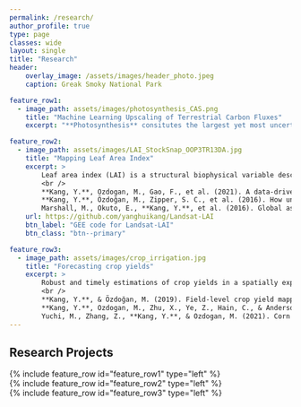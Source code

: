 ```yaml
---
permalink: /research/
author_profile: true
type: page
classes: wide
layout: single
title: "Research"
header:
    overlay_image: /assets/images/header_photo.jpeg
    caption: Greak Smoky National Park

feature_row1:
  - image_path: assets/images/photosynthesis_CAS.png
    title: "Machine Learning Upscaling of Terrestrial Carbon Fluxes"
    excerpt: "**Photosynthesis** consitutes the largest yet most uncertain flux in terrestrial carbon cycle. By far, the most accurate measurements of ecosystem-level photosynthesis, also called the Gross Primary Productivity (GPP), come from networks of eddy covariance flux towers. Flux sites, however, are only sparsely and evenly distributed, and thus unable to inform the spatial and temporal dynamics of GPP at global scale. Here we combine machine learning and physical constraints to upscale GPP measurements from flux tower sites to wall-to-wall global maps. We aim to rescontruct the temporal GPP variability induced by both climate and land surface changes."

feature_row2:
  - image_path: assets/images/LAI_StockSnap_OOP3TR13DA.jpg
    title: "Mapping Leaf Area Index"
    excerpt: >
        Leaf area index (LAI) is a structural biophysical variable describing the amount leaves that plant canopies have. Robust estimation of LAI is critical understand carbon, water, and enbergy exchange between plant, soil, atmosphere. I use statistical and machine learning approaches to quantify LAI from local to global scales at high (decametric) spatial resolutions and evaluate how uncertainties in LAI estimation impact the modeling of water fluxes. <br />
        <br />
        **Kang, Y.**, Ozdogan, M., Gao, F., et al. (2021). A data-driven approach to estimate leaf area index for Landsat images over the contiguous US. Remote Sensing of Environment, 258, 112383. [link](https://doi.org/10.1016/j.rse.2021.112383)  <br />
        **Kang, Y.**, Özdoğan, M., Zipper, S. C., et al. (2016). How universal is the relationship between remotely sensed vegetation indices and crop leaf area index? A global assessment. Remote Sensing, 8(7), 597. [link](https://doi.org/10.3390/rs8070597)  <br />
        Marshall, M., Okuto, E., **Kang, Y.**, et al. (2016). Global assessment of Vegetation Index and Phenology Lab (VIP) and Global Inventory Modeling and Mapping Studies (GIMMS) version 3 products. Biogeosciences, 13(3), 625–639. [link](https://doi.org/10.5194/bg-13-625-2016)      
    url: https://github.com/yanghuikang/Landsat-LAI
    btn_label: "GEE code for Landsat-LAI"
    btn_class: "btn--primary"

feature_row3:
  - image_path: assets/images/crop_irrigation.jpg
    title: "Forecasting crop yields"
    excerpt: >
        Robust and timely estimations of crop yields in a spatially explicit manner provide essential information to farmers, private partners, and policy-makers. I employ both machine learning and crop growth modeling approaches to improve the accuracy and reliability of crop yield estimations across spatial scales over large areas.  For example, I developed a hierarchical data assimilation framework to combine mechanistic crop modeling and satellite observations to estimate crop yield at individual field levels in the Midwest US. I also explored the strength of novel machine/deep learning algorithms to provide a timely forecast of yields at county levels. <br /> 
        <br /> 
        **Kang, Y.**, & Özdoğan, M. (2019). Field-level crop yield mapping with Landsat using a hierarchical data assimilation approach. *Remote Sensing of Environment*, *228*, 144–163. [link] (https://doi.org/10.1016/j.rse.2019.04.005) <br />
        **Kang, Y.**, Ozdogan, M., Zhu, X., Ye, Z., Hain, C., & Anderson, M. (2020). Comparative assessment of environmental variables and machine learning algorithms for maize yield prediction in the US Midwest. *Environmental Research Letters*, *15*(6). [link] (https://doi.org/10.1088/1748-9326/ab7df9) <br/> 
        Yuchi, M., Zhang, Z., **Kang, Y.**, & Ozdogan, M. (2021). Corn yield prediction and uncertainty analysis based on remotely sensed variables using a Bayesian neural network approach. *Remote Sensing of Environment*, *258*, 112408. [link] (https://doi.org/10.1016/j.rse.2021.112408)    
---
```


## Research Projects

{% include feature_row id="feature_row1" type="left" %}  
{% include feature_row id="feature_row2" type="left" %}  
{% include feature_row id="feature_row3" type="left" %}
